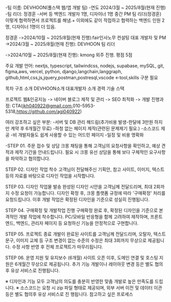 -팀 이름: DEVHOON(풀스택 웹/앱 개발 팀)
-연도 2024/3월 ~ 2025/8월(현재 진행)
-팀 리더: 정경훈
-서버 등 백엔드 개발자 1명, 디자이너 1명 중간 PM 팀 리더(정경훈) 이렇게 협력하면서 프로젝트를 해냄.+ 이외에도 같이 작접하고 협력하는 백엔드 인원 2명, 디자이너 1명이 더 있음. 

정경훈
->2024/10월 ~ 2025/8월(현재 진행):fair인사노무 컨설팅 대표 개발자 및 PM
->2024/3월 ~ 2025/8월(현재 진행): DEVHOON 팀 리더

->2024/10월 ~ 2025/8월(현재 진행): kmong 외주 진행. 평점 5점 

주요 개발 언어: nextjs, typescript, tailwindcss, nodejs, supabase, mySQL, git, figma,aws, vercel, python, django,langchain,langgraph,
github,html,css,js,jquery,postman,postresql,vscode
<-tool,skills 구분 필요

목차 구조
소개
    DEVHOON소개
    대표개발자 소개
        경력
기술 스택

프로젝트
    웹&인공지능
        ->
    네이버 블로그 제작 및 관리
        ->
    SEO 최적화
        ->
개발 진행과정:
CTA(jkh040922@gmail.com,010-5953-5318,https://github.com/agi040922)

여러 강조하고 싶은 부분:
-서버 및 DB 관리 해드림(추가비용 발생-한달에 3만원 하지만 계약 후 6개월간 무료)
-하청 없는 페이지 제작(관련된 문제제기 필요.)
-소스코드 제공
-비 개발자들도 쉽게 사용할 수 있는 어드민 페이지
-일정 및 비용 명확화

-STEP 01. 주문 접수 및 상담
크몽 채팅을 통해 고객님의 요청사항을 확인하고, 예상 견적과 제작 기간을 안내드립니다.
필요 시 크몽 유선 상담을 통해 보다 구체적인 요구사항을 파악하고 협의합니다.

STEP 02. 디자인 작업 착수
고객님이 전달해주신 기획안, 참고 사이트, 이미지, 텍스트 등의 자료를 바탕으로 디자인 작업을 시작합니다.

STEP 03. 디자인 작업물 발송
완성된 디자인 시안을 고객님께 전달드리며, 최대 2회까지 수정 요청이 가능합니다.
디자인 확정 후, 크몽 플랫폼 규정에 따라 '구매확정' 처리를 요청드립니다.
이후 개발 작업은 확정된 디자인을 기준으로 성실히 진행됩니다.

STEP 04. 구매확정 및 개발작업 진행
구매확정 완료 후, 확정된 디자인을 기준으로 본격적인 개발 작업에 착수합니다. PC/모바일 반응형을 함께 고려하여
제작하며, 프론트엔드, 백엔드, 관리자 페이지 등 요청하신 기능을 안정적으로 구현합니다.

STEP 05. 프로젝트 종료
개발이 완료된 사이트를 고객님께 전달드리며, 오탈자, 텍스트 문구, 이미지 교체 등 구조 변경이 없는 수준의 수정은
최대 3회까지 무상으로 제공됩니다.
수정 사항 반영 후 전체 프로젝트가 마무리됩니다.

STEP 06. 운영 지원 및 유지보수 (6개월)
사이트 오픈 이후, 도메인 연결 및 호스팅 지원은 6개월간 무상으로 제공됩니다.
추가 기능 개발이나 레이아웃 변경 등은 별도 협의후 유상 서비스로 진행됩니다.

※ 디자인과 기능 모두 고객님의 의도를 충분히 반영한 맞춤 개발로 높은 만족도를 드립니다.
※ 소스코드는 요청 시 zip 파일 형태로 제공되며, 외부 서버 이전 및 데이터 이관 등은 별도 협의후 유상 서비스로 진
행됩니다. 참고하고 싶은 프로세스
